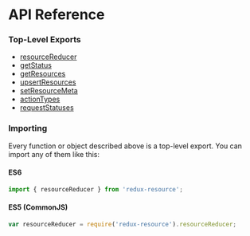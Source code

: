 # API Reference

### Top-Level Exports

* [resourceReducer](/docs/api-reference/resource-reducer.md)
* [getStatus](/docs/api-reference/get-status.md)
* [getResources](/docs/api-reference/get-resources.md)
* [upsertResources](/docs/api-reference/upsert-resources.md)
* [setResourceMeta](/docs/api-reference/set-resource-meta.md)
* [actionTypes](/docs/api-reference/action-types.md)
* [requestStatuses](/docs/api-reference/request-statuses.md)

### Importing

Every function or object described above is a top-level export. You can import
any of them like this:

#### ES6

```js
import { resourceReducer } from 'redux-resource';
```

#### ES5 (CommonJS)

```js
var resourceReducer = require('redux-resource').resourceReducer;
```
